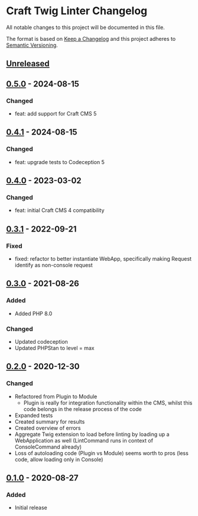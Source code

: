 # Craft Twig Linter Changelog

All notable changes to this project will be documented in this file.

The format is based on [Keep a Changelog](http://keepachangelog.com/) and this project adheres to [Semantic Versioning](http://semver.org/).

## [Unreleased](https://github.com/studio-stomp/craft-twig-linter/compare/0.5.0...develop)

## [0.5.0](https://github.com/studio-stomp/craft-twig-linter/compare/0.4.1...0.5.0) - 2024-08-15
### Changed
- feat: add support for Craft CMS 5

## [0.4.1](https://github.com/studio-stomp/craft-twig-linter/compare/0.4.0...0.4.1) - 2024-08-15
### Changed
- feat: upgrade tests to Codeception 5

## [0.4.0](https://github.com/studio-stomp/craft-twig-linter/compare/0.3.1...0.4.0) - 2023-03-02
### Changed
- feat: initial Craft CMS 4 compatibility

## [0.3.1](https://github.com/studio-stomp/craft-twig-linter/compare/0.3.0...0.3.1) - 2022-09-21

### Fixed
- fixed: refactor to better instantiate WebApp, specifically making Request identify as non-console request 

## [0.3.0](https://github.com/studio-stomp/craft-twig-linter/compare/0.2.0...0.3.0) - 2021-08-26

### Added
- Added PHP 8.0

### Changed
- Updated codeception
- Updated PHPStan to level = max

## [0.2.0](https://github.com/studio-stomp/craft-twig-linter/compare/0.1.0...0.2.0) - 2020-12-30
### Changed
- Refactored from Plugin to Module
    - Plugin is really for integration functionality within the CMS, whilst this code belongs in the release process of the code
- Expanded tests
- Created summary for results
- Created overview of errors
- Aggregate Twig extension to load before linting by loading up a WebApplication as well (LintCommand runs in context of ConsoleCommand already)
- Loss of autoloading code (Plugin vs Module) seems worth to pros (less code, allow loading only in Console)

## [0.1.0](https://github.com/studio-stomp/craft-twig-linter/tree/0.1.0) - 2020-08-27
### Added
- Initial release
